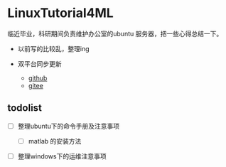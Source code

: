 # LinuxTutorial4ML
临近毕业，科研期间负责维护办公室的ubuntu 服务器，把一些心得总结一下。



- 以前写的比较乱，整理ing

- 双平台同步更新
  - [github](https://github.com/Willjay5991/LinuxTutorial4ML)
  - [gitee](https://gitee.com/willjayhomesite/LinuxTutorial4ML)

## todolist

- [ ] 整理ubuntu下的命令手册及注意事项
  - [ ] matlab 的安装方法
- [ ] 整理windows下的运维注意事项

